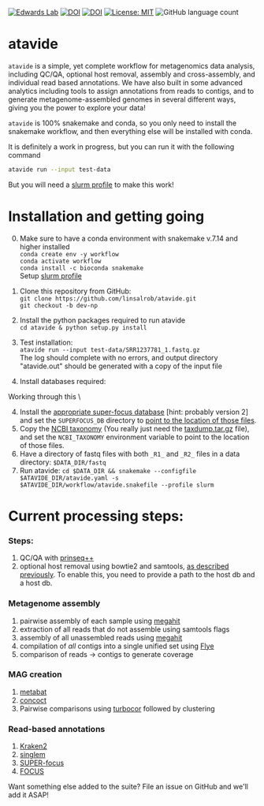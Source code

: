 [![Edwards Lab](https://img.shields.io/badge/Bioinformatics-EdwardsLab-03A9F4)](https://edwards.flinders.edu.au)
[![DOI](https://www.zenodo.org/badge/403921714.svg)](https://www.zenodo.org/badge/latestdoi/403921714)
[![DOI](https://img.shields.io/badge/DOI-WorkflowHub-yellowgreen)](https://doi.org/10.48546/WORKFLOWHUB.WORKFLOW.241.1)
[![License: MIT](https://img.shields.io/badge/License-MIT-yellow.svg)](https://opensource.org/licenses/MIT)
![GitHub language count](https://img.shields.io/github/languages/count/linsalrob/atavide)


# atavide

`atavide` is a simple, yet complete workflow for metagenomics data analysis, including QC/QA, optional host removal, assembly and cross-assembly, and individual read based annotations. We have also built in some advanced analytics including tools to assign annotations from reads to contigs, and to generate metagenome-assembled genomes in several different ways, giving you the power to explore your data!

`atavide` is 100% snakemake and conda, so you only need to install the snakemake workflow, and then everything else will be installed with conda.


It is definitely a work in progress, but you can run it with the following command 

```bash
atavide run --input test-data
```

But you will need a [slurm profile](https://fame.flinders.edu.au/blog/2021/08/02/snakemake-profiles-updated) to make this work!


# Installation and getting going

0. Make sure to have a conda environment with snakemake v.7.14 and higher installed \
    `conda create env -y workflow` \
    `conda activate workflow` \
    `conda install -c bioconda snakemake` \
  Setup [slurm profile](https://fame.flinders.edu.au/blog/2021/08/02/snakemake-profiles-updated)

1. Clone this repository from GitHub: \
    `git clone https://github.com/linsalrob/atavide.git` \
    `git checkout -b dev-np`
    
2. Install the python packages required to run atavide \
    `cd atavide & python setup.py install`
    
3. Test installation: \
  `atavide run --input test-data/SRR1237781_1.fastq.gz` \
  The log should complete with no errors, and output directory "atavide.out" should be generated with a copy of the input file

4. Install databases required:


Working through this \

4. Install the [appropriate super-focus database](https://github.com/metageni/SUPER-FOCUS/issues/66) [hint: probably version 2] and set the `SUPERFOCUS_DB` directory to [point to the location of those files](https://github.com/metageni/SUPER-FOCUS#database).
5. Copy the [NCBI taxonomy](https://ftp.ncbi.nlm.nih.gov/pub/taxonomy/) (You really just need the [taxdump.tar.gz](https://ftp.ncbi.nlm.nih.gov/pub/taxonomy/taxdump.tar.gz) file), and set the `NCBI_TAXONOMY` environment variable to point to the location of those files.
6. Have a directory of fastq files with both `_R1_` and `_R2_` files in a data directory: `$DATA_DIR/fastq` 
7. Run atavide: `cd $DATA_DIR && snakemake --configfile $ATAVIDE_DIR/atavide.yaml -s $ATAVIDE_DIR/workflow/atavide.snakefile --profile slurm`


# Current processing steps:

### Steps:
1. QC/QA with [prinseq++](https://github.com/Adrian-Cantu/PRINSEQ-plus-plus)
2. optional host removal using bowtie2 and samtools, [as described previously](https://edwards.flinders.edu.au/command-line-deconseq/). To enable this, you need to provide a path to the host db and a host db.

### Metagenome assembly
1. pairwise assembly of each sample using [megahit](https://github.com/voutcn/megahit)
2. extraction of all reads that do not assemble using samtools flags
3. assembly of all unassembled reads using [megahit](https://github.com/voutcn/megahit)
4. compilation of _all_ contigs into a single unified set using [Flye](https://github.com/fenderglass/Flye)
5. comparison of reads -> contigs to generate coverage

### MAG creation
1. [metabat](https://bitbucket.org/berkeleylab/metabat/src/master/)
2. [concoct](https://github.com/BinPro/CONCOCT)
3. Pairwise comparisons using [turbocor](https://github.com/dcjones/turbocor) followed by clustering

### Read-based annotations
1. [Kraken2](https://ccb.jhu.edu/software/kraken2/)
2. [singlem](https://github.com/wwood/singlem)
3. [SUPER-focus](https://github.com/metageni/SUPER-FOCUS)
4. [FOCUS](https://github.com/metageni/FOCUS)

Want something else added to the suite? File an issue on GitHub and we'll add it ASAP!


